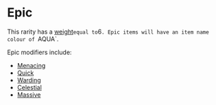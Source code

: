 # Epic

This rarity has a [weight](https://github.com/TheDarkTurnip/dark-dungeon/blob/items/algorithms/modifiers.md#weights)` equal to `6`. Epic items will have an item name colour of `AQUA`. 

Epic modifiers include:

- [Menacing](https://github.com/TheDarkTurnip/dark-dungeon/blob/items/algorithms/modifiers.md#menacing)
- [Quick](https://github.com/TheDarkTurnip/dark-dungeon/blob/items/algorithms/modifiers.md#quick)
- [Warding](https://github.com/TheDarkTurnip/dark-dungeon/blob/items/algorithms/modifiers.md#warding)
- [Celestial](https://github.com/TheDarkTurnip/dark-dungeon/blob/items/algorithms/modifiers.md#celestial)
- [Massive](https://github.com/TheDarkTurnip/dark-dungeon/blob/items/algorithms/modifiers.md#massive)